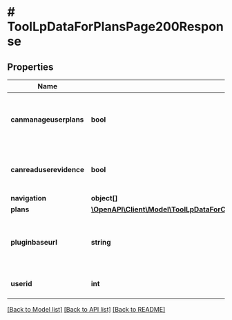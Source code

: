 # # ToolLpDataForPlansPage200Response

## Properties

Name | Type | Description | Notes
------------ | ------------- | ------------- | -------------
**canmanageuserplans** | **bool** | Can the current user manage the user&#39;s plans | [default to null]
**canreaduserevidence** | **bool** | Can the current user view the user&#39;s evidence | [default to null]
**navigation** | **object[]** |  |
**plans** | [**\OpenAPI\Client\Model\ToolLpDataForCourseCompetenciesPage200ResponseCompetenciesInnerPlansInner[]**](ToolLpDataForCourseCompetenciesPage200ResponseCompetenciesInnerPlansInner.md) |  |
**pluginbaseurl** | **string** | Url to the tool_lp plugin folder on this Moodle site |
**userid** | **int** | The learning plan user id | [default to null]

[[Back to Model list]](../../README.md#models) [[Back to API list]](../../README.md#endpoints) [[Back to README]](../../README.md)
